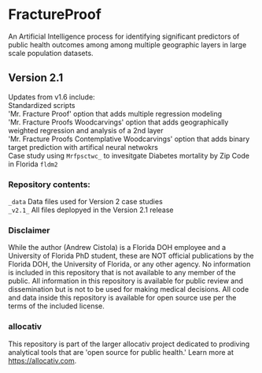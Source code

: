 # FractureProof
An Artificial Intelligence process for identifying significant predictors of public health outcomes among among multiple geographic layers in large scale population datasets.

## Version 2.1
Updates from v1.6 include:
<br>Standardized scripts
<br>'Mr. Fracture Proof' option that adds multiple regression modeling
<br>'Mr. Fracture Proofs Woodcarvings' option that adds geographically weighted regression and analysis of a 2nd layer
<br>'Mr. Fracture Proofs Contemplative Woodcarvings' option that adds binary target prediction with artifical neural netwokrs
<br> Case study using `Mrfpsctwc_` to invesitgate Diabetes mortality by Zip Code in Florida `fldm2`

### Repository contents:
`_data` Data files used for Version 2 case studies<br>
`_v2.1_` All files deplopyed in the Version 2.1 release<br>

### Disclaimer
While the author (Andrew Cistola) is a Florida DOH employee and a University of Florida PhD student, these are NOT official publications by the Florida DOH, the University of Florida, or any other agency. 
No information is included in this repository that is not available to any member of the public. 
All information in this repository is available for public review and dissemination but is not to be used for making medical decisions. 
All code and data inside this repository is available for open source use per the terms of the included license. 

### allocativ
This repository is part of the larger allocativ project dedicated to prodiving analytical tools that are 'open source for public health.' Learn more at https://allocativ.com. 
